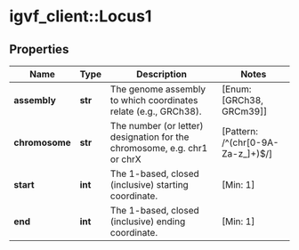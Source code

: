 # igvf_client::Locus1


## Properties
Name | Type | Description | Notes
------------ | ------------- | ------------- | -------------
**assembly** | **str** | The genome assembly to which coordinates relate (e.g., GRCh38). | [Enum: [GRCh38, GRCm39]] 
**chromosome** | **str** | The number (or letter) designation for the chromosome, e.g. chr1 or chrX | [Pattern: /^(chr[0-9A-Za-z_]+)$/] 
**start** | **int** | The 1-based, closed (inclusive) starting coordinate. | [Min: 1] 
**end** | **int** | The 1-based, closed (inclusive) ending coordinate. | [Min: 1] 


